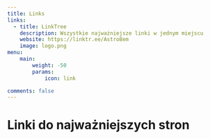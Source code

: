 ```yaml
---
title: Links
links:
  - title: LinkTree 
    description: Wszystkie najważniejsze linki w jednym miejscu
    website: https://linktr.ee/AstroBem
    image: logo.png
menu:
    main: 
        weight: -50
        params:
            icon: link

comments: false
---
```


# Linki do najważniejszych stron